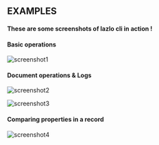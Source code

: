 ## EXAMPLES
#### These are some screenshots of lazlo cli in action !

#### Basic operations
![screenshot1](https://raw.githubusercontent.com/zaygozi/lazlodb.github.io/master/ex1.png)

#### Document operations & Logs
![screenshot2](https://raw.githubusercontent.com/zaygozi/lazlodb.github.io/master/ex2.png)

![screenshot3](https://raw.githubusercontent.com/zaygozi/lazlodb.github.io/master/ex3.png)

#### Comparing properties in a record
![screenshot4](https://raw.githubusercontent.com/zaygozi/lazlodb.github.io/master/ex4.png)
